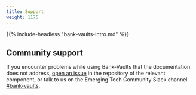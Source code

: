 ```yaml
---
title: Support
weight: 1175
---
```


{{% include-headless "bank-vaults-intro.md" %}}

## Community support

If you encounter problems while using Bank-Vaults that the documentation does not address, [open an issue](https://github.com/bank-vaults/) in the repository of the relevant component, or talk to us on the Emerging Tech Community Slack channel [#bank-vaults](https://emergingtechcommunity.slack.com/).
